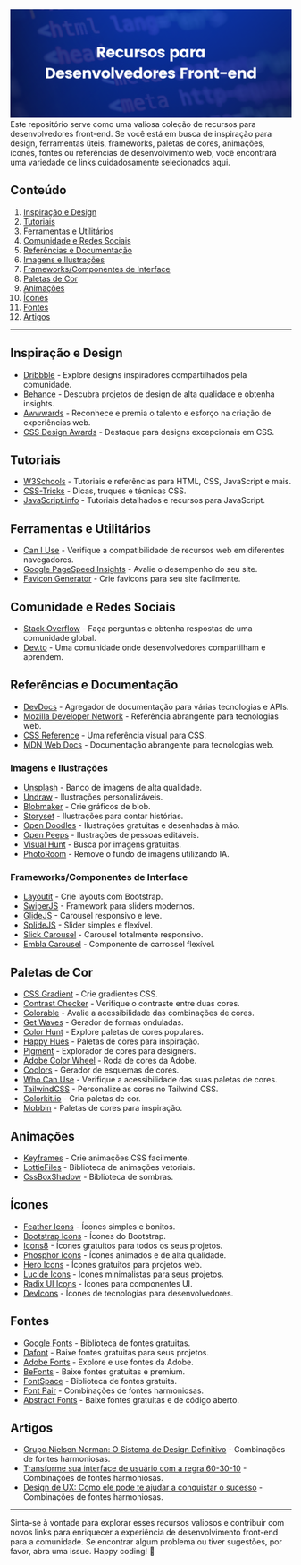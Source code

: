 <img src="https://github.com/GabrielBarbosa0/RECURSOS-FRONT-END/blob/main/image/imagem-repositorio-github.png" />
Este repositório serve como uma valiosa coleção de recursos para desenvolvedores front-end. Se você está em busca de inspiração para design, ferramentas úteis, frameworks, paletas de cores, animações, ícones, fontes ou referências de desenvolvimento web, você encontrará uma variedade de links cuidadosamente selecionados aqui.

## Conteúdo

1. [Inspiração e Design](#inspiração-e-design)
2. [Tutoriais](#tutoriais)
3. [Ferramentas e Utilitários](#ferramentas-e-utilitários)
4. [Comunidade e Redes Sociais](#comunidade-e-redes-sociais)
6. [Referências e Documentação](#referências-e-documentação)
7. [Imagens e Ilustrações](#imagens-e-ilustrações)   
8. [Frameworks/Componentes de Interface](#referências-e-documentação)
9. [Paletas de Cor](#paletas-de-cor)
10. [Animações](#animações)
11. [Ícones](#ícones)
12. [Fontes](#fontes)
13. [Artigos](#artigos)

---

## Inspiração e Design

- [Dribbble](https://dribbble.com/) - Explore designs inspiradores compartilhados pela comunidade.
- [Behance](https://www.behance.net/) - Descubra projetos de design de alta qualidade e obtenha insights.
- [Awwwards](https://www.awwwards.com/) - Reconhece e premia o talento e esforço na criação de experiências web.
- [CSS Design Awards](https://www.cssdesignawards.com/) - Destaque para designs excepcionais em CSS.

## Tutoriais

- [W3Schools](https://www.w3schools.com/) - Tutoriais e referências para HTML, CSS, JavaScript e mais.
- [CSS-Tricks](https://css-tricks.com/) - Dicas, truques e técnicas CSS.
- [JavaScript.info](https://javascript.info/) - Tutoriais detalhados e recursos para JavaScript.

## Ferramentas e Utilitários

- [Can I Use](https://caniuse.com/) - Verifique a compatibilidade de recursos web em diferentes navegadores.
- [Google PageSpeed Insights](https://developers.google.com/speed/pagespeed/insights/) - Avalie o desempenho do seu site.
- [Favicon Generator](https://www.favicon-generator.org/) - Crie favicons para seu site facilmente.

## Comunidade e Redes Sociais

- [Stack Overflow](https://stackoverflow.com/) - Faça perguntas e obtenha respostas de uma comunidade global.
- [Dev.to](https://dev.to/) - Uma comunidade onde desenvolvedores compartilham e aprendem.

## Referências e Documentação

- [DevDocs](https://devdocs.io/) - Agregador de documentação para várias tecnologias e APIs.
- [Mozilla Developer Network](https://developer.mozilla.org/) - Referência abrangente para tecnologias web.
- [CSS Reference](https://cssreference.io/) - Uma referência visual para CSS.
- [MDN Web Docs](https://developer.mozilla.org/) - Documentação abrangente para tecnologias web.

### Imagens e Ilustrações
- [Unsplash](https://unsplash.com/pt-br) - Banco de imagens de alta qualidade.
- [Undraw](https://undraw.co/) - Ilustrações personalizáveis.
- [Blobmaker](https://www.blobmaker.app/) - Crie gráficos de blob.
- [Storyset](https://storyset.com/) - Ilustrações para contar histórias.
- [Open Doodles](https://www.opendoodles.com/) - Ilustrações gratuitas e desenhadas à mão.
- [Open Peeps](https://www.openpeeps.com/) - Ilustrações de pessoas editáveis.
- [Visual Hunt](https://visualhunt.com/) - Busca por imagens gratuitas.
- [PhotoRoom](https://www.photoroom.com/pt-br/ferramentas/remover-fundo-de-imagem) - Remove o fundo de imagens utilizando IA.

### Frameworks/Componentes de Interface
- [Layoutit](https://grid.layoutit.com/) - Crie layouts com Bootstrap.
- [SwiperJS](https://swiperjs.com/get-started) - Framework para sliders modernos.
- [GlideJS](https://glidejs.com/docs/) - Carousel responsivo e leve.
- [SplideJS](https://splidejs.com/guides/getting-started/) - Slider simples e flexível.
- [Slick Carousel](https://kenwheeler.github.io/slick/) - Carousel totalmente responsivo.
- [Embla Carousel](https://www.embla-carousel.com/examples/generator/) - Componente de carrossel flexível.

## Paletas de Cor

- [CSS Gradient](https://cssgradient.io/) - Crie gradientes CSS.
- [Contrast Checker](https://coolors.co/contrast-checker/ffffff-000000) - Verifique o contraste entre duas cores.
- [Colorable](https://colorable.jxnblk.com/) - Avalie a acessibilidade das combinações de cores.
- [Get Waves](https://getwaves.io/) - Gerador de formas onduladas.
- [Color Hunt](https://colorhunt.co/) - Explore paletas de cores populares.
- [Happy Hues](https://www.happyhues.co/) - Paletas de cores para inspiração.
- [Pigment](https://pigment.shapefactory.co/) - Explorador de cores para designers.
- [Adobe Color Wheel](https://color.adobe.com/pt/create/color-wheel) - Roda de cores da Adobe.
- [Coolors](https://coolors.co/f6e8ea-ef626c-22181c-312f2f-84dccf) - Gerador de esquemas de cores.
- [Who Can Use](https://www.whocanuse.com/) - Verifique a acessibilidade das suas paletas de cores.
- [TailwindCSS](https://tailwindcss.com/docs/customizing-colors) - Personalize as cores no Tailwind CSS.
- [Colorkit.io](https://colorkit.io/) - Cria paletas de cor.
- [Mobbin](https://mobbin.com/browse/ios/apps/) - Paletas de cores para inspiração.

## Animações

- [Keyframes](https://keyframes.app/) - Crie animações CSS facilmente.
- [LottieFiles](https://lottiefiles.com/) - Biblioteca de animações vetoriais.
- [CssBoxShadow](https://getcssscan.com/css-box-shadow-examples) - Biblioteca de sombras.

## Ícones

- [Feather Icons](https://feathericons.com/) - Ícones simples e bonitos.
- [Bootstrap Icons](https://icons.getbootstrap.com/) - Ícones do Bootstrap.
- [Icons8](https://icons8.com.br/) - Ícones gratuitos para todos os seus projetos.
- [Phosphor Icons](https://phosphoricons.com/) - Ícones animados e de alta qualidade.
- [Hero Icons](https://heroicons.com/) - Ícones gratuitos para projetos web.
- [Lucide Icons](https://lucide.dev/) - Ícones minimalistas para seus projetos.
- [Radix UI Icons](https://www.radix-ui.com/icons) - Ícones para componentes UI.
- [DevIcons](https://devicon.dev/) - Ícones de tecnologias para desenvolvedores.

## Fontes

- [Google Fonts](https://fonts.google.com/) - Biblioteca de fontes gratuitas.
- [Dafont](https://www.dafont.com/pt/) - Baixe fontes gratuitas para seus projetos.
- [Adobe Fonts](https://fonts.adobe.com/) - Explore e use fontes da Adobe.
- [BeFonts](https://befonts.com/) - Baixe fontes gratuitas e premium.
- [FontSpace](https://www.fontspace.com/) - Biblioteca de fontes gratuita.
- [Font Pair](https://www.fontpair.co/) - Combinações de fontes harmoniosas.
- [Abstract Fonts](https://www.abstractfonts.com/) - Baixe fontes gratuitas e de código aberto.

## Artigos

- [Grupo Nielsen Norman: O Sistema de Design Definitivo](https://awari.com.br/grupo-nielsen-norman-o-sistema-de-design-definitivo/) - Combinações de fontes harmoniosas.
- [Transforme sua interface de usuário com a regra 60-30-10](https://awari.com.br/60-30-10/?utm_source=blog&utm_campaign=projeto+blog&utm_medium=Transforme%20sua%20interface%20de%20usu%C3%A1rio%20com%20a%20regra%2060-30-10#:~:text=Para%20aplicar%20a%20regra%20dos%2060%2D30%2D10%20ao%20design,a%20cor%20terci%C3%A1ria%20para%2010%25.) - Combinações de fontes harmoniosas.
- [Design de UX: Como ele pode te ajudar a conquistar o sucesso](https://awari.com.br/design-de-ux-como-ele-pode-te-ajudar-a-conquistar-o-sucesso/) - Combinações de fontes harmoniosas.



---

Sinta-se à vontade para explorar esses recursos valiosos e contribuir com novos links para enriquecer a experiência de desenvolvimento front-end para a comunidade. Se encontrar algum problema ou tiver sugestões, por favor, abra uma issue. Happy coding! 🚀
